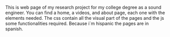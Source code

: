 This is web page of my research project for my college degree as a sound engineer.
You can find a home, a videos, and about page, each one with the elements needed.
The css contain all the visual part of the pages and the js some functionalities required.
Because i´m hispanic the pages are in spanish.
